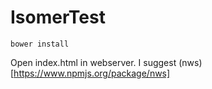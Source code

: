 IsomerTest
==========

`bower install`

Open index.html in webserver. I suggest (nws)[https://www.npmjs.org/package/nws]

